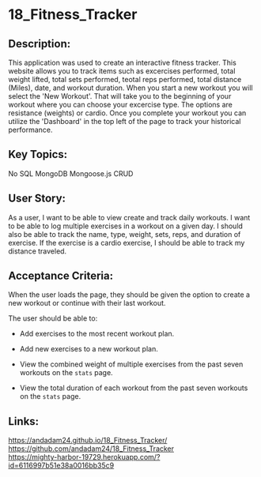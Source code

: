 # 18_Fitness_Tracker

## Description:
This application was used to create an interactive fitness tracker. This website allows you to track items such as excercises performed, total weight lifted, total sets performed, teotal reps performed, total distance (Miles), date, and workout duration. When you start a new workout you will select the 'New Workout'. That will take you to the beginning of your workout where you can choose your excercise type. The options are resistance (weights) or cardio. Once you complete your workout you can utilize the 'Dashboard' in the top left of the page to track your historical performance. 

## Key Topics:
No SQL
MongoDB
Mongoose.js
CRUD

## User Story:

As a user, I want to be able to view create and track daily workouts. I want to be able to log multiple exercises in a workout on a given day. I should also be able to track the name, type, weight, sets, reps, and duration of exercise. If the exercise is a cardio exercise, I should be able to track my distance traveled.

## Acceptance Criteria:

When the user loads the page, they should be given the option to create a new workout or continue with their last workout.

The user should be able to:

  * Add exercises to the most recent workout plan.

  * Add new exercises to a new workout plan.

  * View the combined weight of multiple exercises from the past seven workouts on the `stats` page.

  * View the total duration of each workout from the past seven workouts on the `stats` page.

## Links:
https://andadam24.github.io/18_Fitness_Tracker/ <br/>
https://github.com/andadam24/18_Fitness_Tracker <br/>
https://mighty-harbor-19729.herokuapp.com/?id=6116997b51e38a0016bb35c9 <br/>